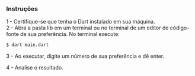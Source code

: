 
### Instruções
1 - Certifique-se que tenha o Dart instalado em sua máquina.  
2 - Abra a pasta lib em um terminal ou no terminal de um editor de código-fonte de sua preferência.
No terminal execute:
```sh
$ dart main.dart
``` 
3 - Ao executar, digite um número de sua preferência e dê enter.

4 - Analise o resultado.
